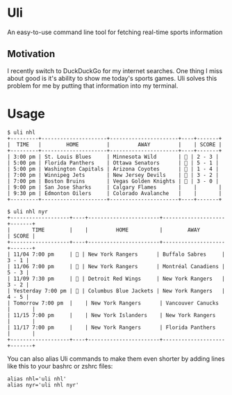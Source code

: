 # Uli

An easy-to-use command line tool for fetching real-time sports information 

## Motivation

I recently switch to DuckDuckGo for my internet searches. One thing I miss about good is it's ability to show me today's sports games. Uli solves this problem for me by putting that information into my terminal.

# Usage

    $ uli nhl
    +---------+---------------------+----------------------+----+-------+
    |  TIME   |        HOME         |         AWAY         |    | SCORE |
    +---------+---------------------+----------------------+----+-------+
    | 3:00 pm | St. Louis Blues     | Minnesota Wild       | 🏁 | 2 - 3 |
    | 5:00 pm | Florida Panthers    | Ottawa Senators      | 🏁 | 5 - 1 |
    | 5:00 pm | Washington Capitals | Arizona Coyotes      | 🏁 | 1 - 4 |
    | 7:00 pm | Winnipeg Jets       | New Jersey Devils    | 🔴 | 3 - 2 |
    | 7:00 pm | Boston Bruins       | Vegas Golden Knights | 🔴 | 3 - 0 |
    | 9:00 pm | San Jose Sharks     | Calgary Flames       |    |       |
    | 9:30 pm | Edmonton Oilers     | Colorado Avalanche   |    |       |
    +---------+---------------------+----------------------+----+-------+

    $ uli nhl nyr
    +-------------------+----+-----------------------+--------------------+-------+
    |       TIME        |    |         HOME          |        AWAY        | SCORE |
    +-------------------+----+-----------------------+--------------------+-------+
    | 11/04 7:00 pm     | 🏁 | New York Rangers      | Buffalo Sabres     | 3 - 1 |
    | 11/06 7:00 pm     | 🏁 | New York Rangers      | Montréal Canadiens | 5 - 3 |
    | 11/09 7:30 pm     | 🏁 | Detroit Red Wings     | New York Rangers   | 3 - 2 |
    | Yesterday 7:00 pm | 🏁 | Columbus Blue Jackets | New York Rangers   | 4 - 5 |
    | Tomorrow 7:00 pm  |    | New York Rangers      | Vancouver Canucks  |       |
    | 11/15 7:00 pm     |    | New York Islanders    | New York Rangers   |       |
    | 11/17 7:00 pm     |    | New York Rangers      | Florida Panthers   |       |
    +-------------------+----+-----------------------+--------------------+-------+

You can also alias Uli commands to make them even shorter by adding lines like this to your bashrc or zshrc files:

    alias nhl='uli nhl'
    alias nyr='uli nhl nyr'